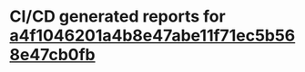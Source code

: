 # CI/CD generated reports for [a4f1046201a4b8e47abe11f71ec5b568e47cb0fb](https://github.com/hydephp/develop/commit/a4f1046201a4b8e47abe11f71ec5b568e47cb0fb)
